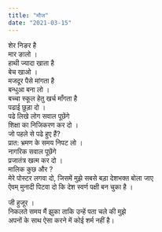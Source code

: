 ```yaml
---
title: "मौज"
date: "2021-03-15"
---
```


शेर निङर है  
   मार ङालो ।  
हाथी ज्यादा खाता है  
   बेच खाओ ।  
मजदूर पैसे मांगता है  
   बन्धुआ बना लो ।  
बच्चा स्कूल हेतु खर्च माँगता है  
   पढाई छुड़ा दो ।  
पढे लिखे लोग सवाल पूछेंगे  
   शिक्षा का निजिकरण कर दो ।  
जो पहले से पढे हुए हैं?  
   प्रात: भ्रमण के समय निपट लो ।  
नागरिक सवाल पूछेंगे  
   प्रजातंत्र खत्म कर दो ।  
मालिक कुछ और ?  
  मेरे पोस्टर लगवा दो, जिसमें मुझे सबसे बड़ा देशभक्त बोला जाए  
  ऐवम् मुनादी पिटवा दो कि देश स्वर्ण पक्षी बन चुका है ।  

जी हुजूर ।  
  निकलते समय मैं झुका ताकि उन्हें पता चले की मुझे  
  अपनों के साथ ऐसा करने में कोई शर्म नहीं है।
